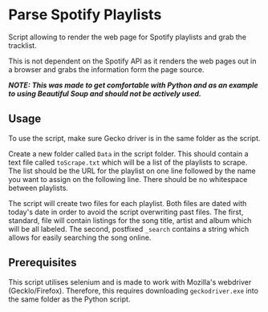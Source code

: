 # Parse Spotify Playlists

Script allowing to render the web page for Spotify playlists and grab the tracklist.

This is not dependent on the Spotify API as it renders the web pages out in a browser and grabs the information form the page source.

***NOTE: This was made to get comfortable with Python and as an example to using Beautiful Soup and should not be actively used.***

## Usage

To use the script, make sure Gecko driver is in the same folder as the script.

Create a new folder called `Data` in the script folder. This should contain a text file called `toScrape.txt` which will be a list of the playlists to scrape.
The list should be the URL for the playlist on one line followed by the name you want to assign on the following line. There should be no whitespace between playlists.

The script will create two files for each playlist. Both files are dated with today's date in order to avoid the script overwriting past files.
The first, standard, file will contain listings for the song title, artist and album which will be all labeled.
The second, postfixed `_search` contains a string which allows for easily searching the song online.

## Prerequisites

This script utilises selenium and is made to work with Mozilla's webdriver (Gecklo/Firefox). Therefore, this requires downloading `geckodriver.exe` into the same folder as the Python script.